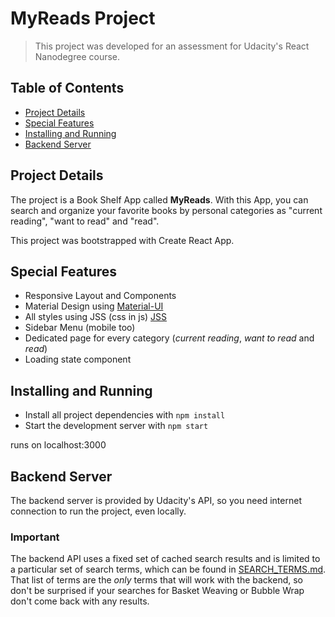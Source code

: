 # MyReads Project

>This project was developed for an assessment for Udacity's React Nanodegree course.

## Table of Contents

 - [Project Details](#project-details)
 - [Special Features](#special-features)
 - [Installing and Running](#installing-and-running)
 - [Backend Server](#backend-server)
 

## Project Details

The project is a Book Shelf App called **MyReads**. With this App, you can search and organize your favorite books by 
personal categories as "current reading", "want to read" and "read".

This project was bootstrapped with Create React App.

## Special Features

* Responsive Layout and Components
* Material Design using [Material-UI](https://github.com/mui-org/material-ui)
* All styles using JSS (css in js) [JSS](http://cssinjs.org/)
* Sidebar Menu (mobile too)
* Dedicated page for every category (*current reading*, *want to read* and *read*)
* Loading state component

## Installing and Running

* Install all project dependencies with `npm install`
* Start the development server with `npm start`

runs on localhost:3000

## Backend Server

The backend server is provided by Udacity's API, so you need internet connection to run the project, even locally.

### Important
The backend API uses a fixed set of cached search results and is limited to a particular set of search terms, which can 
be found in [SEARCH_TERMS.md](SEARCH_TERMS.md). That list of terms are the _only_ terms that will work with the backend,
so don't be surprised if your searches for Basket Weaving or Bubble Wrap don't come back with any results.
